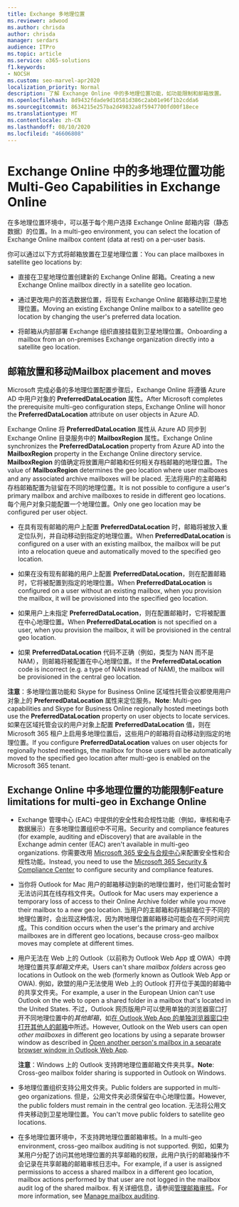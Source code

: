 ```yaml
---
title: Exchange 多地理位置
ms.reviewer: adwood
ms.author: chrisda
author: chrisda
manager: serdars
audience: ITPro
ms.topic: article
ms.service: o365-solutions
f1.keywords:
- NOCSH
ms.custom: seo-marvel-apr2020
localization_priority: Normal
description: 了解 Exchange Online 中的多地理位置功能，如功能限制和邮箱放置。
ms.openlocfilehash: 8d9432fdade9d10581d386c2ab01e96f1b2cdda6
ms.sourcegitcommit: 8634215e257ba2d49832a8f5947700fd00f18ece
ms.translationtype: MT
ms.contentlocale: zh-CN
ms.lasthandoff: 08/10/2020
ms.locfileid: "46606808"
---
```

# <a name="multi-geo-capabilities-in-exchange-online"></a><span data-ttu-id="4fe82-103">Exchange Online 中的多地理位置功能</span><span class="sxs-lookup"><span data-stu-id="4fe82-103">Multi-Geo Capabilities in Exchange Online</span></span>

<span data-ttu-id="4fe82-104">在多地理位置环境中，可以基于每个用户选择 Exchange Online 邮箱内容（静态数据）的位置。</span><span class="sxs-lookup"><span data-stu-id="4fe82-104">In a multi-geo environment, you can select the location of Exchange Online mailbox content (data at rest) on a per-user basis.</span></span>

<span data-ttu-id="4fe82-105">你可以通过以下方式将邮箱放置在卫星地理位置：</span><span class="sxs-lookup"><span data-stu-id="4fe82-105">You can place mailboxes in satellite geo locations by:</span></span>

- <span data-ttu-id="4fe82-106">直接在卫星地理位置创建新的 Exchange Online 邮箱。</span><span class="sxs-lookup"><span data-stu-id="4fe82-106">Creating a new Exchange Online mailbox directly in a satellite geo location.</span></span>

- <span data-ttu-id="4fe82-107">通过更改用户的首选数据位置，将现有 Exchange Online 邮箱移动到卫星地理位置。</span><span class="sxs-lookup"><span data-stu-id="4fe82-107">Moving an existing Exchange Online mailbox to a satellite geo location by changing the user's preferred data location.</span></span>

- <span data-ttu-id="4fe82-108">将邮箱从内部部署 Exchange 组织直接挂载到卫星地理位置。</span><span class="sxs-lookup"><span data-stu-id="4fe82-108">Onboarding a mailbox from an on-premises Exchange organization directly into a satellite geo location.</span></span>

## <a name="mailbox-placement-and-moves"></a><span data-ttu-id="4fe82-109">邮箱放置和移动</span><span class="sxs-lookup"><span data-stu-id="4fe82-109">Mailbox placement and moves</span></span>

<span data-ttu-id="4fe82-110">Microsoft 完成必备的多地理位置配置步骤后，Exchange Online 将遵循 Azure AD 中用户对象的 **PreferredDataLocation** 属性。</span><span class="sxs-lookup"><span data-stu-id="4fe82-110">After Microsoft completes the prerequisite multi-geo configuration steps, Exchange Online will honor the **PreferredDataLocation** attribute on user objects in Azure AD.</span></span>

<span data-ttu-id="4fe82-111">Exchange Online 将 **PreferredDataLocation** 属性从 Azure AD 同步到 Exchange Online 目录服务中的 **MailboxRegion** 属性。</span><span class="sxs-lookup"><span data-stu-id="4fe82-111">Exchange Online synchronizes the **PreferredDataLocation** property from Azure AD into the **MailboxRegion** property in the Exchange Online directory service.</span></span> <span data-ttu-id="4fe82-112">**MailboxRegion** 的值确定将放置用户邮箱和任何相关存档邮箱的地理位置。</span><span class="sxs-lookup"><span data-stu-id="4fe82-112">The value of **MailboxRegion** determines the geo location where user mailboxes and any associated archive mailboxes will be placed.</span></span> <span data-ttu-id="4fe82-113">无法将用户的主邮箱和存档邮箱配置为驻留在不同的地理位置。</span><span class="sxs-lookup"><span data-stu-id="4fe82-113">It is not possible to configure a user's primary mailbox and archive mailboxes to reside in different geo locations.</span></span> <span data-ttu-id="4fe82-114">每个用户对象只能配置一个地理位置。</span><span class="sxs-lookup"><span data-stu-id="4fe82-114">Only one geo location may be configured per user object.</span></span>

- <span data-ttu-id="4fe82-115">在具有现有邮箱的用户上配置 **PreferredDataLocation** 时，邮箱将被放入重定位队列，并自动移动到指定的地理位置。</span><span class="sxs-lookup"><span data-stu-id="4fe82-115">When **PreferredDataLocation** is configured on a user with an existing mailbox, the mailbox will be put into a relocation queue and automatically moved to the specified geo location.</span></span>

- <span data-ttu-id="4fe82-116">如果在没有现有邮箱的用户上配置 **PreferredDataLocation**，则在配置邮箱时，它将被配置到指定的地理位置。</span><span class="sxs-lookup"><span data-stu-id="4fe82-116">When **PreferredDataLocation** is configured on a user without an existing mailbox, when you provision the mailbox, it will be provisioned into the specified geo location.</span></span>

- <span data-ttu-id="4fe82-117">如果用户上未指定 **PreferredDataLocation**，则在配置邮箱时，它将被配置在中心地理位置。</span><span class="sxs-lookup"><span data-stu-id="4fe82-117">When **PreferredDataLocation** is not specified on a user, when you provision the mailbox, it will be provisioned in the central geo location.</span></span>

- <span data-ttu-id="4fe82-118">如果 **PreferredDataLocation** 代码不正确（例如，类型为 NAN 而不是 NAM），则邮箱将被配置在中心地理位置。</span><span class="sxs-lookup"><span data-stu-id="4fe82-118">If the **PreferredDataLocation** code is incorrect (e.g. a type of NAN instead of NAM), the mailbox will be provisioned in the central geo location.</span></span>

<span data-ttu-id="4fe82-119">**注意**：多地理位置功能和 Skype for Business Online 区域性托管会议都使用用户对象上的 **PreferredDataLocation** 属性来定位服务。</span><span class="sxs-lookup"><span data-stu-id="4fe82-119">**Note**: Multi-geo capabilities and Skype for Business Online regionally hosted meetings both use the **PreferredDataLocation** property on user objects to locate services.</span></span> <span data-ttu-id="4fe82-120">如果在区域托管会议的用户对象上配置 **PreferredDataLocation** 值，则在 Microsoft 365 租户上启用多地理位置后，这些用户的邮箱将自动移动到指定的地理位置。</span><span class="sxs-lookup"><span data-stu-id="4fe82-120">If you configure **PreferredDataLocation** values on user objects for regionally hosted meetings, the mailbox for those users will be automatically moved to the specified geo location after multi-geo is enabled on the Microsoft 365 tenant.</span></span>

## <a name="feature-limitations-for-multi-geo-in-exchange-online"></a><span data-ttu-id="4fe82-121">Exchange Online 中多地理位置的功能限制</span><span class="sxs-lookup"><span data-stu-id="4fe82-121">Feature limitations for multi-geo in Exchange Online</span></span>

- <span data-ttu-id="4fe82-122">Exchange 管理中心 (EAC) 中提供的安全性和合规性功能（例如，审核和电子数据展示）在多地理位置组织中不可用。</span><span class="sxs-lookup"><span data-stu-id="4fe82-122">Security and compliance features (for example, auditing and eDiscovery) that are available in the Exchange admin center (EAC) aren't available in multi-geo organizations.</span></span> <span data-ttu-id="4fe82-123">你需要改用 [Microsoft 365 安全与合规中心](https://support.office.com/article/7e696a40-b86b-4a20-afcc-559218b7b1b8)来配置安全性和合规性功能。</span><span class="sxs-lookup"><span data-stu-id="4fe82-123">Instead, you need to use the [Microsoft 365 Security & Compliance Center](https://support.office.com/article/7e696a40-b86b-4a20-afcc-559218b7b1b8) to configure security and compliance features.</span></span>

- <span data-ttu-id="4fe82-124">当你将 Outlook for Mac 用户的邮箱移动到新的地理位置时，他们可能会暂时无法访问其在线存档文件夹。</span><span class="sxs-lookup"><span data-stu-id="4fe82-124">Outlook for Mac users may experience a temporary loss of access to their Online Archive folder while you move their mailbox to a new geo location.</span></span> <span data-ttu-id="4fe82-125">当用户的主邮箱和存档邮箱位于不同的地理位置时，会出现这种情况，因为跨地理位置邮箱移动可能会在不同时间完成。</span><span class="sxs-lookup"><span data-stu-id="4fe82-125">This condition occurs when the user's the primary and archive mailboxes are in different geo locations, because cross-geo mailbox moves may complete at different times.</span></span>

- <span data-ttu-id="4fe82-126">用户无法在 Web 上的 Outlook（以前称为 Outlook Web App 或 OWA）中跨地理位置共享*邮箱文件夹*。</span><span class="sxs-lookup"><span data-stu-id="4fe82-126">Users can't share *mailbox folders* across geo locations in Outlook on the web (formerly known as Outlook Web App or OWA).</span></span> <span data-ttu-id="4fe82-127">例如，欧盟的用户无法使用 Web 上的 Outlook 打开位于美国的邮箱中的共享文件夹。</span><span class="sxs-lookup"><span data-stu-id="4fe82-127">For example, a user in the European Union can't use Outlook on the web to open a shared folder in a mailbox that's located in the United States.</span></span> <span data-ttu-id="4fe82-128">不过，Outlook 网页版用户可以使用单独的浏览器窗口打开不同地理位置中的*其他邮箱*，如[在 Outlook Web App 的单独浏览器窗口中打开其他人的邮箱](https://support.office.com/article/A909AD30-E413-40B5-A487-0EA70B763081#__toc372210362)中所述。</span><span class="sxs-lookup"><span data-stu-id="4fe82-128">However, Outlook on the Web users can open *other mailboxes* in different geo locations by using a separate browser window as described in [Open another person's mailbox in a separate browser window in Outlook Web App](https://support.office.com/article/A909AD30-E413-40B5-A487-0EA70B763081#__toc372210362).</span></span>

  <span data-ttu-id="4fe82-129">**注意**：Windows 上的 Outlook 支持跨地理位置邮箱文件夹共享。</span><span class="sxs-lookup"><span data-stu-id="4fe82-129">**Note**: Cross-geo mailbox folder sharing is supported in Outlook on Windows.</span></span>

- <span data-ttu-id="4fe82-130">多地理位置组织支持公用文件夹。</span><span class="sxs-lookup"><span data-stu-id="4fe82-130">Public folders are supported in multi-geo organizations.</span></span> <span data-ttu-id="4fe82-131">但是，公用文件夹必须保留在中心地理位置。</span><span class="sxs-lookup"><span data-stu-id="4fe82-131">However, the public folders must remain in the central geo location.</span></span> <span data-ttu-id="4fe82-132">无法将公用文件夹移动到卫星地理位置。</span><span class="sxs-lookup"><span data-stu-id="4fe82-132">You can't move public folders to satellite geo locations.</span></span>

- <span data-ttu-id="4fe82-133">在多地理位置环境中，不支持跨地理位置邮箱审核。</span><span class="sxs-lookup"><span data-stu-id="4fe82-133">In a multi-geo environment, cross-geo mailbox auditing is not supported.</span></span> <span data-ttu-id="4fe82-134">例如，如果为某用户分配了访问其他地理位置的共享邮箱的权限，此用户执行的邮箱操作不会记录在共享邮箱的邮箱审核日志中。</span><span class="sxs-lookup"><span data-stu-id="4fe82-134">For example, if a user is assigned permissions to access a shared mailbox in a different geo location, mailbox actions performed by that user are not logged in the mailbox audit log of the shared mailbox.</span></span> <span data-ttu-id="4fe82-135">有关详细信息，请参阅[管理邮箱审核](https://docs.microsoft.com/microsoft-365/compliance/enable-mailbox-auditing?view=o365-worldwide)。</span><span class="sxs-lookup"><span data-stu-id="4fe82-135">For more information, see [Manage mailbox auditing](https://docs.microsoft.com/microsoft-365/compliance/enable-mailbox-auditing?view=o365-worldwide).</span></span>
